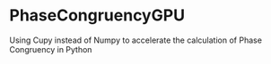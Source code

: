 # PhaseCongruencyGPU
Using Cupy instead of Numpy to accelerate the calculation of Phase Congruency in Python
